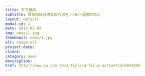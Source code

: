 ```yaml
---
title: 天下雜誌
subtitle: 賈伯斯給台灣女孩的忠告：<br>追隨你的心
layout: default
modal-id: 1
date: 2015-02-02
img: news/1.jpg
thumbnail: news/1.jpg
alt: image-alt
project-date:
client:
category: news
description:
href: http://www.cw.com.tw/article/article.action?id=5064306
---
```

